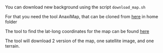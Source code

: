 You can download new background using the script `download_map.sh`

For that you need the tool AnaxiMap, that can be cloned from [here](https://github.com/HeroCC/AnaxiMap) in home folder

The tool to find the lat-long coordinates for the map can be found [here](https://tools.geofabrik.de/calc/#type=geofabrik_standard&bbox=9.952507,63.339781,10.324227,63.446049)

The tool will download 2 version of the map, one satellite image, and one terrain.

